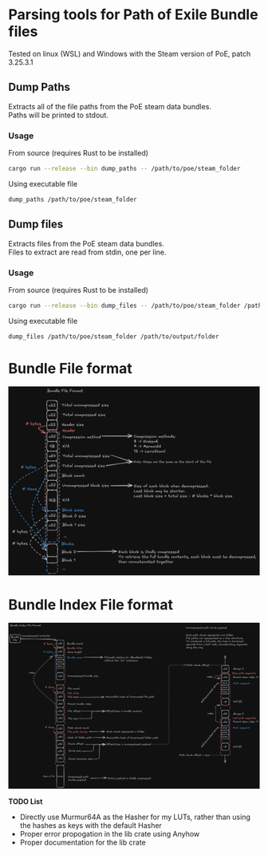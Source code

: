 # Parsing tools for Path of Exile Bundle files
Tested on linux (WSL) and Windows with the Steam version of PoE, patch 3.25.3.1   

## Dump Paths
Extracts all of the file paths from the PoE steam data bundles.  
Paths will be printed to stdout.  

### Usage
From source (requires Rust to be installed)
```bash
cargo run --release --bin dump_paths -- /path/to/poe/steam_folder
```

Using executable file
```bash
dump_paths /path/to/poe/steam_folder
```

## Dump files
Extracts files from the PoE steam data bundles.  
Files to extract are read from stdin, one per line.  

### Usage
From source (requires Rust to be installed)
```bash
cargo run --release --bin dump_files -- /path/to/poe/steam_folder /path/to/output/folder
```

Using executable file
```bash
dump_files /path/to/poe/steam_folder /path/to/output/folder
```

# Bundle File format
![bundle file format](./images/bundle_spec.png)

# Bundle Index File format
![bundle index file format](./images/bundle_index_spec.png)


**TODO List**
- Directly use Murmur64A as the Hasher for my LUTs, rather than using the hashes as keys with the default Hasher
- Proper error propogation in the lib crate using Anyhow
- Proper documentation for the lib crate
